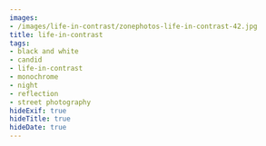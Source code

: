 ```yaml
---
images:
- /images/life-in-contrast/zonephotos-life-in-contrast-42.jpg
title: life-in-contrast
tags:
- black and white
- candid
- life-in-contrast
- monochrome
- night
- reflection
- street photography
hideExif: true
hideTitle: true
hideDate: true
---
```

